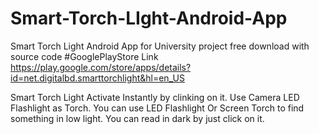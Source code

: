 # Smart-Torch-LIght-Android-App
Smart Torch Light Android App for University project free download with source code
#GooglePlayStore Link
https://play.google.com/store/apps/details?id=net.digitalbd.smarttorchlight&hl=en_US

Smart Torch Light Activate Instantly by clinking on it. Use Camera LED Flashlight as Torch. You can use LED Flashlight Or Screen Torch to find something in low light. You can read in dark by just click on it.

